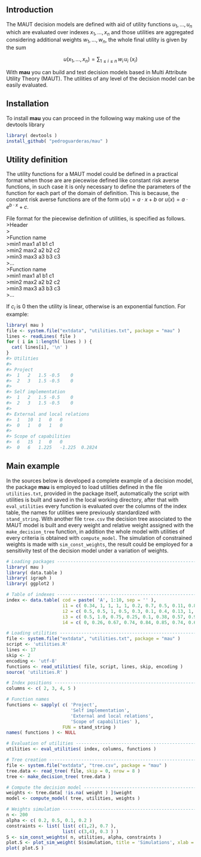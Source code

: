 
<!-- README.md is generated from README.Rmd. Please edit that file -->

## Introduction

The MAUT decision models are defined with aid of utility functions
$u_1,\ldots,u_n$ which are evaluated over indexes $x_1,\ldots,x_n$ and
those utilities are aggregated considering additional weights
$w_1,\ldots,w_n$, the whole final utility is given by the sum

$$u(x_1,\ldots,x_n) = \sum_{1\leq i \leq n}\, w_i\, u_i\ ( x_i )$$

With **mau** you can build and test decision models based in Multi
Attribute Utility Theory (MAUT). The utilities of any level of the
decision model can be easily evaluated.

## Installation

To install **mau** you can proceed in the following way making use of
the devtools library

``` r
library( devtools )
install_github( "pedroguarderas/mau" )
```

## Utility definition

The utility functions for a MAUT model could be defined in a practical
format when those are are piecewise defined like constant risk averse
functions, in such case it is only necessary to define the parameters of
the function for each part of the domain of definition. This is because,
the constant risk averse functions are of the form
$u(x) = a \cdot x + b$ or $u(x) = a \cdot e^{b \cdot x} + c$.

File format for the piecewise definition of utilities, is specified as
follows.  
\>Header  
\>  
\>Function name  
\>min1 max1 a1 b1 c1  
\>min2 max2 a2 b2 c2  
\>min3 max3 a3 b3 c3  
\>…  
\>Function name  
\>min1 max1 a1 b1 c1  
\>min2 max2 a2 b2 c2  
\>min3 max3 a3 b3 c3  
\>…

If $c_i$ is $0$ then the utility is linear, otherwise is an exponential
function. For example:

``` r
library( mau )
file <- system.file("extdata", "utilities.txt", package = "mau" )
lines <- readLines( file )
for ( i in 1:length( lines ) ) { 
  cat( lines[i], '\n' )
}
#> Utilities 
#>  
#> Project 
#>  1   2   1.5 -0.5    0 
#>  2   3   1.5 -0.5    0 
#>  
#> Self implementation 
#>  1   2   1.5 -0.5    0 
#>  2   3   1.5 -0.5    0 
#>  
#> External and local relations 
#>  1   10  1   0   0 
#>  0   1   0   1   0 
#>  
#> Scope of capabilities 
#>  6   15  1   0   0 
#>  0   6   1.225   -1.225  0.2824
```

## Main example

In the sources below is developed a complete example of a decision
model, the package **mau** is employed to load utilities defined in the
file `utilities.txt`, provided in the package itself, automatically the
script with utilities is built and saved in the local working directory,
after that with `eval_utilities` every function is evaluated over the
columns of the index table, the names for utilities were previously
standardized with `stand_string`. With another file `tree.csv` the
decision tree associated to the MAUT model is built and every weight and
relative weight assigned with the `make_decision_tree` function, in
addition the whole model with utilities of every criteria is obtained
with `compute_model`. The simulation of constrained weights is made with
`sim_const_weights`, the result could be employed for a sensitivity test
of the decision model under a variation of weights.

``` r
# Loading packages --------------------------------------------------------------------------------
library( mau )
library( data.table )
library( igraph )
library( ggplot2 )

# Table of indexes --------------------------------------------------------------------------------
index <- data.table( cod = paste( 'A', 1:10, sep = '' ), 
                     i1 = c( 0.34, 1, 1, 1, 1, 0.2, 0.7, 0.5, 0.11, 0.8 ),
                     i2 = c( 0.5, 0.5, 1, 0.5, 0.3, 0.1, 0.4, 0.13, 1, 0.74 ), 
                     i3 = c( 0.5, 1.0, 0.75, 0.25, 0.1, 0.38, 0.57, 0.97, 0.3, 0.76 ),
                     i4 = c( 0, 0.26, 0.67, 0.74, 0.84, 0.85, 0.74, 0.65, 0.37, 0.92 ) )

# Loading utilities -------------------------------------------------------------------------------
file <- system.file("extdata", "utilities.txt", package = "mau" )
script <- 'utilities.R'
lines <- 17
skip <- 2
encoding <- 'utf-8'
functions <- read_utilities( file, script, lines, skip, encoding )
source( 'utilities.R' )

# Index positions ---------------------------------------------------------------------------------
columns <- c( 2, 3, 4, 5 )

# Function names
functions <- sapply( c( 'Project', 
                        'Self implementation',
                        'External and local relations', 
                        'Scope of capabilities' ),
                     FUN = stand_string )
names( functions ) <- NULL

# Evaluation of utilities -------------------------------------------------------------------------
utilities <- eval_utilities( index, columns, functions )

# Tree creation -----------------------------------------------------------------------------------
file <- system.file("extdata", "tree.csv", package = "mau" )
tree.data <- read_tree( file, skip = 0, nrow = 8 )
tree <- make_decision_tree( tree.data )

# Compute the decision model ----------------------------------------------------------------------
weights <- tree.data[ !is.na( weight ) ]$weight
model <- compute_model( tree, utilities, weights )

# Weights simulation ------------------------------------------------------------------------------
n <- 200
alpha <- c( 0.2, 0.5, 0.1, 0.2 )
constraints <- list( list( c(1,2), 0.7 ), 
                     list( c(3,4), 0.3 ) )
S <- sim_const_weights( n, utilities, alpha, constraints )
plot.S <- plot_sim_weight( S$simulation, title = 'Simulations', xlab = 'ID', ylab = 'Utility' ) 
plot( plot.S )
```
